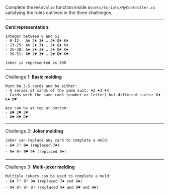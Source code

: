 Complete the `MeldValid` function inside `Assets/Scripts/MyController.cs` satisfying the rules outlined in the three challenges.

---

**Card representation:**
```
Integer between 0 and 51
- 0-12:  A♣ 2♣ 3♣ … J♣ Q♣ K♣
- 13-25: A♦ 2♦ 3♦ … J♦ Q♦ K♦
- 26-38: A♠ 2♠ 3♠ … J♠ Q♠ K♠
- 39-51: A♥ 2♥ 3♥ … J♥ Q♥ K♥

Joker is represented as 200
```

---

Challenge 1: **Basic melding**

```
Must be 3-5 cards and be either:
- A series of cards of the same suit: ♦2 ♦3 ♦4
- Cards with the same rank (number or letter) but different suits: K♦ K♠ K♥

Ace can be at top or bottom: 
- A♥ 2♥ 3♥ 
- A♥ K♥ Q♥
```

---

Challenge 2: **Joker melding**

```
Joker can replace any card to complete a meld:
- 6♣ 7🃏 8♣ (replaced 7♣)
- 9♦ 9🃏 9♥ 9♣ (replaced 9♠)
```

---

Challenge 3: **Multi-joker melding**

```
Multiple jokers can be used to complete a meld:
- 6♣ 7🃏 8🃏 9♣ (replaced 7♣ and 8♣)
- 9♦ 9🃏 9🃏 9🃏 (replaced 9♠ and 9♥ and 9♣)
```
